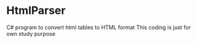 # HtmlParser
C# program to convert html tables to HTML format
This coding is just for own study purpose
